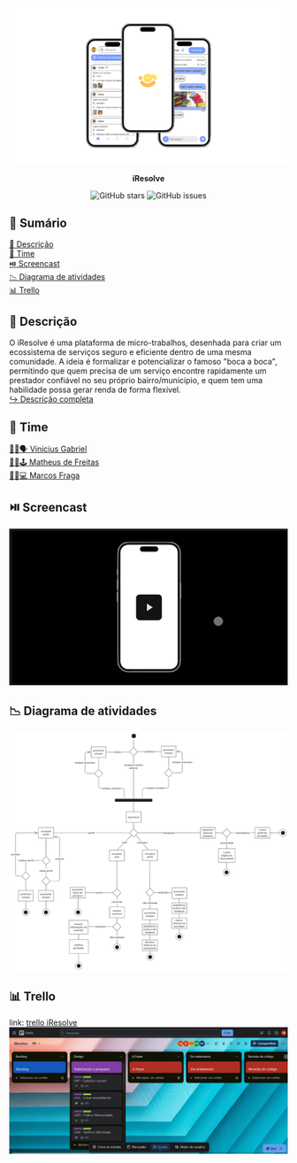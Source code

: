 <p align="center">
    <img src="iresolve_preview.png"/>
</p>

<p align="center"><b>iResolve</b></p>

<div align="center">

![GitHub stars](https://img.shields.io/github/stars/gitviini/iResolve)
![GitHub issues](https://img.shields.io/github/issues/gitviini/iResolve)

</div>

## :bookmark_tabs: Sumário
[:bookmark: Descrição](#bookmark-descrição) <br />
[:busts_in_silhouette: Time](#busts_in_silhouette-time) <br />
[:play_or_pause_button: Screencast](#play_or_pause_button-screencast) <br />
[:chart_with_downwards_trend: Diagrama de atividades](#chart_with_downwards_trend-diagrama-de-atividades) <br />
[:bar_chart: Trello](#bar_chart-trello) <br />

## :bookmark: Descrição
O iResolve é uma plataforma de micro-trabalhos, desenhada para criar um ecossistema de serviços seguro e eficiente dentro de uma mesma comunidade. A ideia é formalizar e potencializar o famoso "boca a boca", permitindo que quem precisa de um serviço encontre rapidamente um prestador confiável no seu próprio bairro/município, e quem tem uma habilidade possa gerar renda de forma flexível. <br />
[↪ Descrição completa](DESCRIPTION.md)

## :busts_in_silhouette: Time
[🧑🏽🗣️ Vinicius Gabriel](https://github.com/gitviini/) <br />
[🧑🏾🕹️ Matheus de Freitas](https://github.com/matheusprojects) <br />
[🧑🏻💻 Marcos Fraga](https://github.com/MarcTony0) <br />

## :play_or_pause_button: Screencast

<a href="https://drive.google.com/file/d/1Z96b5DC-VthR6tXtd6-uh1292Y8Sm98j/view?usp=sharing" target="_blank"> 

![Video Preview](./iresolve_video_preview.png)

</a>

## :chart_with_downwards_trend: Diagrama de atividades
![Diagrama de atividades](./diagrama_de_atividades.png)

## :bar_chart: Trello
link: [trello iResolve](https://trello.com/invite/b/68d1d3b16aae0205c2c07d29/ATTIb0afe195adb4e00e5b0fb60bbca4226d9C51A98A/iresolve)
![Trello Project Image](./trello.png)
